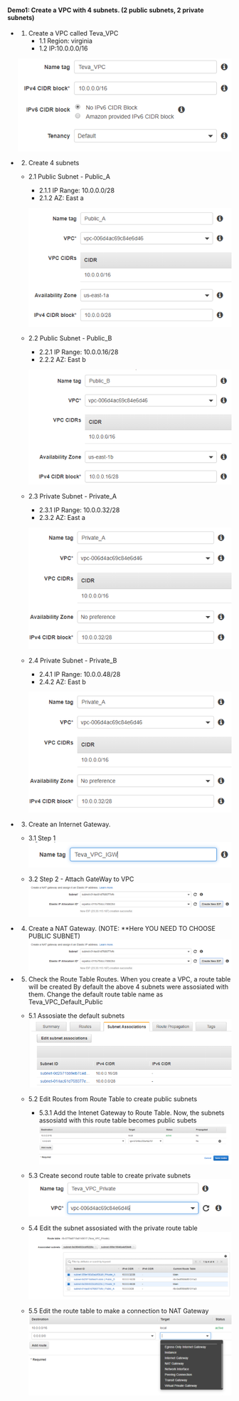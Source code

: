 #### Demo1: Create a VPC with 4 subnets. (2 public subnets, 2 private subnets)

- 1. Create a VPC called Teva_VPC
      - 1.1 Region: virginia
      - 1.2 IP:10.0.0.0/16   
  
  ![Step1.PNG](/Step1.PNG)
  
- 2. Create 4 subnets 
    - 2.1 Public Subnet - Public_A
       - 2.1.1 IP Range: 10.0.0.0/28
       - 2.1.2 AZ: East a 
       
       ![Subnet1.PNG](/Subnet1.PNG)
       
    - 2.2 Public Subnet - Public_B
        - 2.2.1 IP Range: 10.0.0.16/28
        - 2.2.2 AZ: East b
        
         ![Subnet2.PNG](/Subnet2.PNG)
        
    -  2.3 Private Subnet - Private_A
       - 2.3.1 IP Range: 10.0.0.32/28
       - 2.3.2 AZ: East a
       
       ![Subnet3.PNG](/Subnet3.PNG)
       
    - 2.4 Private Subnet - Private_B
       - 2.4.1 IP Range: 10.0.0.48/28
       - 2.4.2 AZ: East b
       
       ![Subnet3.PNG](/Subnet3.PNG)

- 3. Create an Internet Gateway. 
    - 3.1 Step 1 
     ![IG.PNG](/IG.PNG)
     
    - 3.2 Step 2 - Attach GateWay to VPC
      ![NAT%20Gateway.PNG](/NAT%20Gateway.PNG)    

 - 4. Create a NAT Gateway. (NOTE: **Here YOU NEED TO CHOOSE PUBLIC SUBNET)
   ![NAT%20Gateway.PNG](/NAT%20Gateway.PNG) 
 
 - 5. Check the Route Table Routes. When you create a VPC, a route table will be created By default the above 4 subnets were assosiated with them. Change the default route table name as Teva_VPC_Default_Public
  
     - 5.1 Assosiate the default subnets
     ![subnet_Assosiation.PNG](/subnet_Assosiation.PNG)
  
     - 5.2 Edit Routes from Route Table to create public subnets 
        - 5.3.1 Add the Intenet Gateway to Route Table.  Now, the subnets assosiatd with this route table becomes public subets 
        ![Routes2.PNG](/Routes2.PNG)
  
     - 5.3 Create second route table to create private subnets 
     ![PrivateRT.PNG](/PrivateRT.PNG)
     
     - 5.4 Edit the subnet assosiated with the private route table
     ![PrivateSubnetAssosiation.PNG](/PrivateSubnetAssosiation.PNG)
     
      - 5.5 Edit the route table to make a connection to NAT Gateway
      ![AddNAtGateWayPAth.PNG](/AddNAtGateWayPAth.PNG)
  
   
